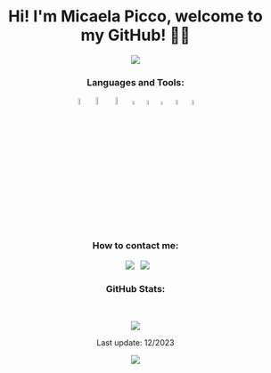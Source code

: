 <h1 align="center"> Hi! I'm Micaela Picco, welcome to my GitHub! 🌱🐄</h1>
<div align="center">  

![](https://github.com/micaelapicco/micaelapicco/assets/124269707/a1c855f9-b547-4135-9e13-0ce3bc40817f)  
  
</p>

<h3 align="center">Languages and Tools:</h3>

<div align="center">
  <a  href="https://www.python.org/"><img src="https://cdn4.iconfinder.com/data/icons/logos-and-brands/512/267_Python_logo-512.png" alt="Python" width=5.5%></img></a>
  <a  href="https://www.mysql.com/"><img src="https://www.todopostgresql.com/wp-content/uploads/2021/04/mysql2.png" alt="MySQL" width=6%></img></a>
  <img src="https://upload.wikimedia.org/wikipedia/commons/thumb/6/61/HTML5_logo_and_wordmark.svg/512px-HTML5_logo_and_wordmark.svg.png?20170517184425" alt="HTML5 logo" width=6% heigth=6%></img>
  <img src="https://upload.wikimedia.org/wikipedia/commons/thumb/d/d5/CSS3_logo_and_wordmark.svg/1200px-CSS3_logo_and_wordmark.svg.png" alt="CSS3 logo" width=4.3% heigth=4.3%></img>
  <img src="https://gitlab.schukai.com/uploads/-/system/group/avatar/139/javascript.png" alt="JS logo" width=4.5%></img>
  <a  href="https://svelte.dev/"><img src="https://upload.wikimedia.org/wikipedia/commons/thumb/1/1b/Svelte_Logo.svg/747px-Svelte_Logo.svg.png" alt="Sevelte logo" width=4% heigth=4%></img></a>
  <a  href="https://git-scm.com/"><img src="https://i.pinimg.com/originals/01/e5/00/01e500fca29c045d432b64f285f9c229.png" alt="Git logo" width=5% heigth=5%></img></a>
  <a  href="https://github.com/"><img src="https://cdn-icons-png.flaticon.com/512/919/919847.png" alt="GitHub logo" width=5% heigth=5%></img></a>
</div>

<h3 align="center"> How to contact me: </h3>

<div align="center">
  
&ensp;[<img src="https://img.shields.io/badge/Gmail-D14836?style=for-the-badge&logo=gmail&logoColor=white" />](mailto:micaelaabril421@gmail.com)
&ensp;[<img src="https://img.shields.io/badge/linkedin-%230077B5.svg?style=for-the-badge&logo=linkedin&logoColor=white" />](https://www.linkedin.com/in/micaela-picco/)
</div>
 
<h3 align="center"> GitHub Stats: </h3>
<br />
<p align="center">

<img align="center" src="https://github-readme-stats.vercel.app/api/top-langs/?username=micaelapicco&theme=material-palenight&hide_border=true&bg_color=00000000&include_all_commits=false&count_private=false&layout=donut" />
<div align="center">Last update: 12/2023 
<div>
</p>
  
 ![](https://komarev.com/ghpvc/?username=micaelapicco&color=77417d&style=plastic)

